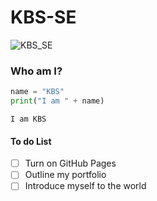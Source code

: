 # KBS-SE
![KBS_SE](https://avatars.githubusercontent.com/u/7676746?v=4)

### Who am I?
``` python
name = "KBS"
print("I am " + name)
```
```output
I am KBS
```
#### To do List
- [ ] Turn on GitHub Pages
- [ ] Outline my portfolio
- [ ] Introduce myself to the world
